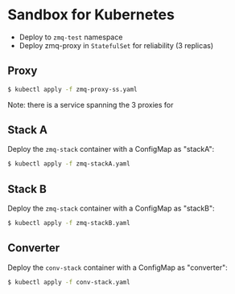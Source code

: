 # Sandbox for Kubernetes
- Deploy to `zmq-test` namespace
- Deploy zmq-proxy in `StatefulSet` for reliability (3 replicas)



## Proxy
```bash
$ kubectl apply -f zmq-proxy-ss.yaml
```
Note: there is a service spanning the 3 proxies for 
## Stack A
Deploy the `zmq-stack` container with a ConfigMap as "stackA":
```bash
$ kubectl apply -f zmq-stackA.yaml
```

## Stack B
Deploy the `zmq-stack` container with a ConfigMap as "stackB":
```bash
$ kubectl apply -f zmq-stackB.yaml
```

## Converter
Deploy the `conv-stack` container with a ConfigMap as "converter":
```bash
$ kubectl apply -f conv-stack.yaml